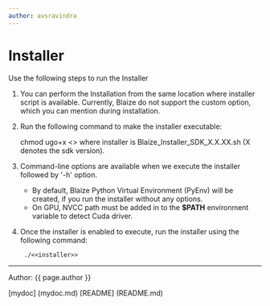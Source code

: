 ```yaml
---
author: avsravindra
---
```


# Installer

Use the following steps to run the Installer

1) You can perform the Installation from the same location where installer script is available. Currently, Blaize do not support the custom option, which you can mention during installation.

2) Run the following command to make the installer executable:
  
   chmod ugo+x <<installer>> 
   where installer is Blaize_Installer_SDK_X.X.XX.sh (X denotes the sdk version).

3) Command-line options are available when we execute the installer followed by '-h' option. 
	- By default, Blaize Python Virtual Environment (PyEnv) will be created, if you run the installer without any options. 
	- On GPU, NVCC path must be added in to the **$PATH** environment variable to detect Cuda driver. 

4) Once the installer is enabled to execute,  run the installer using the following command:
    
		./<<installer>>

------------
Author: {{ page.author }}

[mydoc] (mydoc.md)
[README] (README.md)